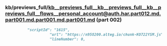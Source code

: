 ### kb/previews_full/kb__previews_full__kb__previews_full__kb__previews_full__flows__personal_account@auth.har.part012.md.part001.md.part001.md.part001.md (part 002)

```md
          "scriptId": "1615",
                    "url": "https://n958200.alteg.io/chunk-KO722YSM.js",
                    "lineNumber": 0,
   
```

```
